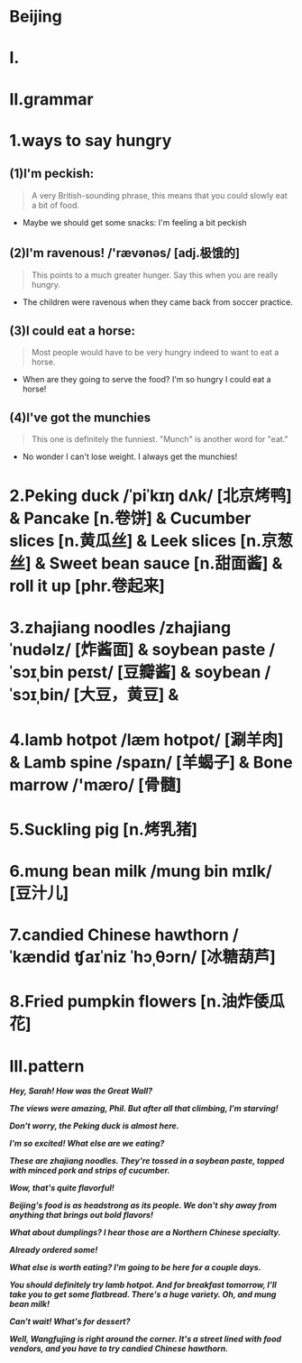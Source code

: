 # Beijing
# I.






# II.grammar
# 1.ways to say hungry
## (1)I'm peckish:
> A very British-sounding phrase, this means that you could slowly eat a bit of food.

- Maybe we should get some snacks: I'm feeling a bit peckish

## (2)I'm ravenous! /'rævənəs/ [adj.极饿的]
> This points to a much greater hunger. Say this when you are really hungry. 

- The children were ravenous when they came back from soccer practice.

## (3)I could eat a horse:
> Most people would have to be very hungry indeed to want to eat a horse. 

- When are they going to serve the food? I'm so hungry I could eat a horse!

## (4)I've got the munchies
> This one is definitely the funniest. "Munch" is another word for "eat." 

- No wonder I can't lose weight. I always get the munchies!









# 2.Peking duck /ˈpiˈkɪŋ dʌk/ [北京烤鸭] & Pancake [n.卷饼] & Cucumber slices [n.黄瓜丝] & Leek slices [n.京葱丝] & Sweet bean sauce [n.甜面酱] & roll it up [phr.卷起来]


# 3.zhajiang noodles /zhajiang ˈnudəlz/ [炸酱面] & soybean paste /ˈsɔɪˌbin peɪst/ [豆瓣酱] & soybean /ˈsɔɪˌbin/ [大豆，黄豆] & 

# 4.lamb hotpot /læm hotpot/ [涮羊肉] & Lamb spine /spaɪn/ [羊蝎子] & Bone marrow /'mæro/ [骨髓]


# 5.Suckling pig [n.烤乳猪]


# 6.mung bean milk /mung bin mɪlk/ [豆汁儿]


# 7.candied Chinese hawthorn /ˈkændid ʧaɪˈniz ˈhɔˌθɔrn/ [冰糖葫芦] 


# 8.Fried pumpkin flowers [n.油炸倭瓜花] 








# III.pattern
***Hey, Sarah! How was the Great Wall?***

***The views were amazing, Phil. But after all that climbing, I'm starving!***

***Don't worry, the Peking duck is almost here.***

***I'm so excited! What else are we eating?***

***These are zhajiang noodles. They're tossed in a soybean paste, topped with minced pork and strips of cucumber.***

***Wow, that's quite flavorful!***

***Beijing's food is as headstrong as its people. We don't shy away from anything that brings out bold flavors!***

***What about dumplings? I hear those are a Northern Chinese specialty.***

***Already ordered some!***

***What else is worth eating? I'm going to be here for a couple days.***

***You should definitely try lamb hotpot. And for breakfast tomorrow, I'll take you to get some flatbread. There's a huge variety. Oh, and mung bean milk!***

***Can't wait! What's for dessert?***

***Well, Wangfujing is right around the corner. It's a street lined with food vendors, and you have to try candied Chinese hawthorn.***





